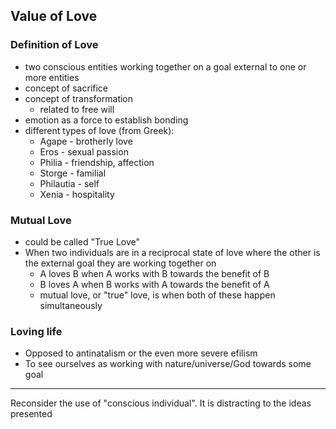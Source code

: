 ## Value of Love

### Definition of Love
  - two conscious entities working together on a goal external to one or more entities
  - concept of sacrifice
  - concept of transformation
    - related to free will
  - emotion as a force to establish bonding
  - different types of love (from Greek):
    - Agape - brotherly love
    - Eros - sexual passion
    - Philia - friendship, affection
    - Storge - familial
    - Philautia - self
    - Xenia - hospitality

### Mutual Love
  - could be called "True Love"
  - When two individuals are in a reciprocal state of love
    where the other is the external goal they are working together on
      - A loves B when A works with B towards the benefit of B
      - B loves A when B works with A towards the benefit of A
      - mutual love, or "true" love, is when both of these happen simultaneously

### Loving life

  - Opposed to antinatalism or the even more severe efilism
  - To see ourselves as working with nature/universe/God towards some goal

---

Reconsider the use of "conscious individual". It is distracting to the ideas presented
